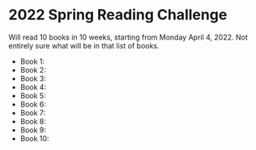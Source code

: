 # 2022 Spring Reading Challenge

Will read 10 books in 10 weeks, starting from Monday April 4, 2022. Not entirely sure what will be in that list of books.

* Book 1:
* Book 2:
* Book 3:
* Book 4:
* Book 5:
* Book 6:
* Book 7:
* Book 8:
* Book 9:
* Book 10:
